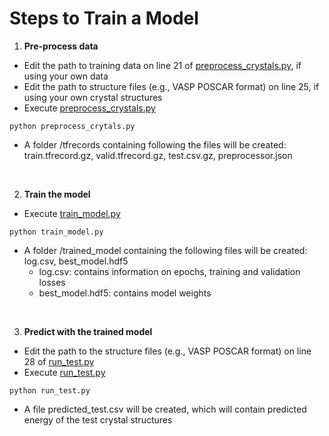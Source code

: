 # Steps to Train a Model

1. **Pre-process data**

* Edit the path to training data on line 21 of [preprocess_crystals.py](preprocess_crystals.py), if using your own data 
* Edit the path to structure files (e.g., VASP POSCAR format) on line 25, if using your own crystal structures
* Execute [preprocess_crystals.py](preprocess_crystals.py)
```shell
python preprocess_crytals.py
```
* A folder /tfrecords containing following the files will be created: train.tfrecord.gz, valid.tfrecord.gz, test.csv.gz, preprocessor.json

<br>

2. **Train the model** 

* Execute [train_model.py](train_model.py)
```shell
python train_model.py
```
* A folder /trained_model containing the following files will be created: log.csv, best_model.hdf5
  * log.csv: contains information on epochs, training and validation losses
  * best_model.hdf5: contains model weights

<br>

3. **Predict with the trained model**

* Edit the path to the structure files (e.g., VASP POSCAR format) on line 28 of [run_test.py](run_test.py)
* Execute [run_test.py](run_test.py)
```shell
python run_test.py
```
* A file predicted_test.csv will be created, which will contain predicted energy of the test crystal structures 